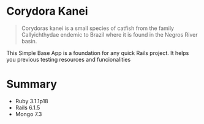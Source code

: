 # Corydora Kanei

> Corydoras kanei is a small species of catfish from the family Callyichthydae endemic to Brazil where it is found in the Negros River basin.

This Simple Base App is a foundation for any quick Rails project. It helps you previous testing resources and funcionalities 

# Summary
 - Ruby 3.1.1p18
 - Rails 6.1.5
 - Mongo 7.3
 
 
